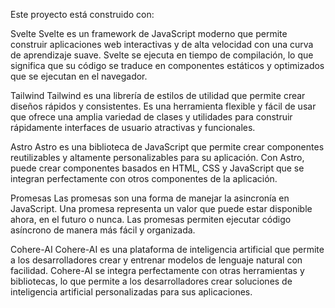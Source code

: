 Este proyecto está construido con:

Svelte
Svelte es un framework de JavaScript moderno que permite construir aplicaciones web interactivas y de alta velocidad con una curva de aprendizaje suave. Svelte se ejecuta en tiempo de compilación, lo que significa que su código se traduce en componentes estáticos y optimizados que se ejecutan en el navegador.

Tailwind
Tailwind es una librería de estilos de utilidad que permite crear diseños rápidos y consistentes. Es una herramienta flexible y fácil de usar que ofrece una amplia variedad de clases y utilidades para construir rápidamente interfaces de usuario atractivas y funcionales.

Astro
Astro es una biblioteca de JavaScript que permite crear componentes reutilizables y altamente personalizables para su aplicación. Con Astro, puede crear componentes basados en HTML, CSS y JavaScript que se integran perfectamente con otros componentes de la aplicación.

Promesas
Las promesas son una forma de manejar la asincronía en JavaScript. Una promesa representa un valor que puede estar disponible ahora, en el futuro o nunca. Las promesas permiten ejecutar código asíncrono de manera más fácil y organizada.

Cohere-AI
Cohere-AI es una plataforma de inteligencia artificial que permite a los desarrolladores crear y entrenar modelos de lenguaje natural con facilidad. Cohere-AI se integra perfectamente con otras herramientas y bibliotecas, lo que permite a los desarrolladores crear soluciones de inteligencia artificial personalizadas para sus aplicaciones.
